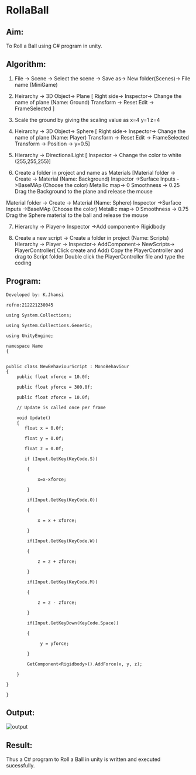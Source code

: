 # RollaBall

## Aim:
To Roll a Ball using C# program in unity.


## Algorithm:

1. File -> Scene -> Select the scene -> Save as-> New folder(Scenes)-> File name (MiniGame)

2. Heirarchy -> 3D Object-> Plane 
[ Right side-> Inspector-> Change the name of plane (Name: Ground)
Transform -> Reset
Edit -> FrameSelected ]

3. Scale the ground by giving the scaling value as x=4 y=1 z=4

4. Heirarchy -> 3D Object-> Sphere
[ Right side-> Inspector-> Change the name of plane (Name: Player)
Transform -> Reset
Edit -> FrameSelected 
Transform -> Position -> y=0.5]

5. Hierarchy -> DirectionalLight
[ Inspector -> Change the color to white (255,255,255)]

6. Create a folder in project and name as Materials
[Material folder -> Create -> Material (Name: Background)
Inspector ->Surface Inputs ->BaseMAp (Choose the color)
Metallic map-> 0
Smoothness -> 0.25
Drag the Background to the plane and release the mouse

Material folder -> Create -> Material (Name: Sphere)
Inspector ->Surface Inputs ->BaseMAp (Choose the color)
Metallic map-> 0
Smoothness -> 0.75
Drag the Sphere material to the ball and release the mouse

 7. Hierarchy -> Player-> Inspector ->Add component-> Rigidbody

8. Create a new script -> Create a folder in project (Name: Scripts)
Hierarchy -> Player -> Inspector-> AddComponent-> NewScripts-> PlayerController( Click create and Add)
Copy the PlayerController and drag to Script folder
Double click the PlayerController file and type the coding

## Program:
```
Developed by: K.Jhansi

refno:212221230045

using System.Collections;

using System.Collections.Generic;

using UnityEngine;

namespace Name
{
    

public class NewBehaviourScript : MonoBehaviour
{
    public float xforce = 10.0f;
    
    public float yforce = 300.0f;
    
    public float zforce = 10.0f;
    
    // Update is called once per frame
    
    void Update()
    {
       float x = 0.0f;
       
       float y = 0.0f;
       
       float z = 0.0f;
       
       if (Input.GetKey(KeyCode.S))
       
        {
        
            x=x-xforce;
            
        }
        
        if(Input.GetKey(KeyCode.O))
        
        {
        
            x = x + xforce;
            
        }
        
        if(Input.GetKey(KeyCode.W))
        
        {
        
            z = z + zforce;
            
        }
        
        if(Input.GetKey(KeyCode.M))
        
        {
        
            z = z - zforce;
            
        }
        
        if(Input.GetKeyDown(KeyCode.Space))
        
        {
        
             y = yforce;
             
        }
        
        GetComponent<Rigidbody>().AddForce(x, y, z);
        
    }
    
}

}
```
## Output:
![output]()

## Result:
Thus a C# program to Roll a Ball in unity is written and executed sucessfully.
